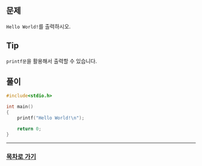 ## 문제

`Hello World!`를 출력하시오.

## Tip

`printf문`을 활용해서 출력할 수 있습니다.

## 풀이
```c
#include<stdio.h>

int main()
{
	printf("Hello World!\n");

	return 0;
}
```
---

### [목차로 가기](./../../../../)